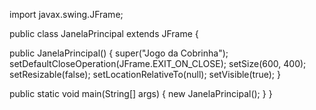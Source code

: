 import javax.swing.JFrame;

public class JanelaPrincipal extends JFrame {

   public JanelaPrincipal() {
      super("Jogo da Cobrinha");
      setDefaultCloseOperation(JFrame.EXIT_ON_CLOSE);
      setSize(600, 400);
      setResizable(false);
      setLocationRelativeTo(null);
      setVisible(true);
   }

   public static void main(String[] args) {
      new JanelaPrincipal();
   }
}

